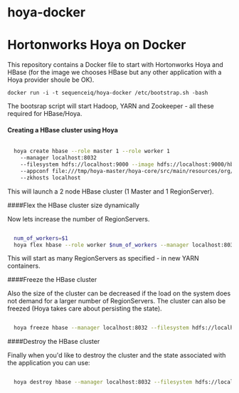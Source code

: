 hoya-docker
===========
# Hortonworks Hoya on Docker

This repository contains a Docker file to start with Hortonworks Hoya and HBase (for the image we chooses HBase but any other application with a Hoya provider shoule be OK).

```
docker run -i -t sequenceiq/hoya-docker /etc/bootstrap.sh -bash
```

The bootsrap script will start Hadoop, YARN and Zookeeper - all these required for HBase/Hoya.


#### Creating a HBase cluster using Hoya 

``` bash

  hoya create hbase --role master 1 --role worker 1
    --manager localhost:8032
    --filesystem hdfs://localhost:9000 --image hdfs://localhost:9000/hbase.tar.gz
    --appconf file:///tmp/hoya-master/hoya-core/src/main/resources/org/apache/hoya/providers/hbase/conf
    --zkhosts localhost

```
This will launch a 2 node HBase cluster (1 Master and 1 RegionServer). 

####Flex the HBase cluster size dynamically

Now lets increase the number of RegionServers.

``` bash

  num_of_workers=$1
  hoya flex hbase --role worker $num_of_workers --manager localhost:8032 --filesystem hdfs://localhost:9000

```

This will start as many RegionServers as specified - in new YARN containers. 

####Freeze the HBase cluster

Also the size of the cluster can be decreased if the load on the system does not demand for a larger number of RegionServers. The cluster can also be freezed (Hoya takes care about persisting the state).

``` bash

  hoya freeze hbase --manager localhost:8032 --filesystem hdfs://localhost:9000

```

####Destroy the HBase cluster

Finally when you'd like to destroy the cluster and the state associated with the application you can use:

``` bash

  hoya destroy hbase --manager localhost:8032 --filesystem hdfs://localhost:9000

```
